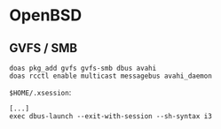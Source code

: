 # OpenBSD

## GVFS / SMB

```
doas pkg_add gvfs gvfs-smb dbus avahi
doas rcctl enable multicast messagebus avahi_daemon
```

``$HOME/.xsession``:

```
[...]
exec dbus-launch --exit-with-session --sh-syntax i3
```
